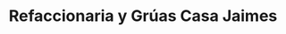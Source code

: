 ---
title: "Refaccionaria y Grúas Casa Jaimes"
url: /san-pablo-autopan/refaccionaria-y-gruas-casa-jaimes/
shop: general
---